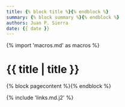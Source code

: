 ```yaml
---
title: {% block title %}{% endblock %}
summary: {% block summary %}{% endblock %}
authors: Juan P. Sierra
date: {{ date }}
---
```

{% import 'macros.md' as macros %}

# {{ title | title }}

{% block pagecontent %}{% endblock %}

{% include 'links.md.j2' %}